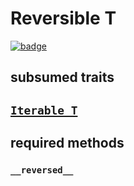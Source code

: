 # Reversible T

[![badge](https://img.shields.io/endpoint.svg?url=https%3A%2F%2Fgezf7g7pd5.execute-api.ap-northeast-1.amazonaws.com%2Fdefault%2Fsource_up_to_date%3Fowner%3Derg-lang%26repos%3Derg%26ref%3Dmain%26path%3Ddoc/EN/API/types/traits/Ord.md%26commit_hash%3D06abeb2c4d00e392d52f45e15ace73b800255f1c)](https://gezf7g7pd5.execute-api.ap-northeast-1.amazonaws.com/default/source_up_to_date?owner=erg-lang&repos=erg&ref=main&path=doc/EN/API/types/traits/Ord.md&commit_hash=06abeb2c4d00e392d52f45e15ace73b800255f1c)

## subsumed traits

## [`Iterable T`](./Iterable.md)

## required methods

### `__reversed__`
